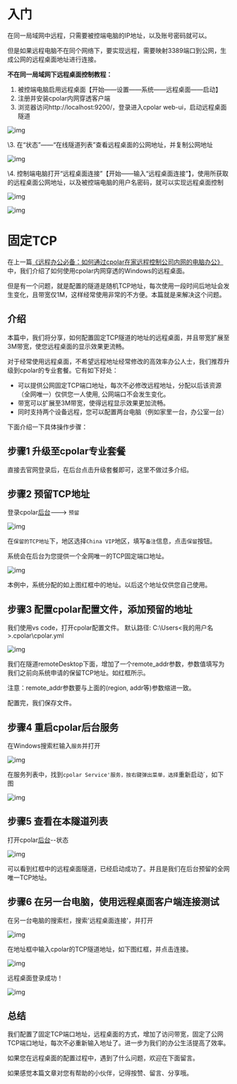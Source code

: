 # 入门

在同一局域网中远程，只需要被控端电脑的IP地址，以及账号密码就可以。

但是如果远程电脑不在同个网络下，要实现远程，需要映射3389端口到公网，生成公网的远程桌面地址进行连接。

**不在同一局域网下远程桌面控制教程：**

1. 被控端电脑启用远程桌面【开始——设置——系统——远程桌面——启动】
2. 注册并安装cpolar内网穿透客户端
3. 浏览器访问http://localhost:9200/，登录进入cpolar web-ui，启动远程桌面隧道



![img](https://cnchu-1310638968.cos.ap-nanjing.myqcloud.com/%E5%8D%9A%E5%AE%A2%E5%9B%BE%E7%89%87%E6%80%BB%E7%B1%BB/java/202209161356121.png)

\3. 在“状态”——“在线隧道列表”查看远程桌面的公网地址，并复制公网地址

![img](https://cnchu-1310638968.cos.ap-nanjing.myqcloud.com/%E5%8D%9A%E5%AE%A2%E5%9B%BE%E7%89%87%E6%80%BB%E7%B1%BB/java/202209161405077.jpeg)

\4. 控制端电脑打开“远程桌面连接”【开始——输入“远程桌面连接”】，使用所获取的远程桌面公网地址，以及被控端电脑的用户名密码，就可以实现远程桌面控制

![img](https://cnchu-1310638968.cos.ap-nanjing.myqcloud.com/%E5%8D%9A%E5%AE%A2%E5%9B%BE%E7%89%87%E6%80%BB%E7%B1%BB/java/202209161405593.jpeg)

![img](https://cnchu-1310638968.cos.ap-nanjing.myqcloud.com/%E5%8D%9A%E5%AE%A2%E5%9B%BE%E7%89%87%E6%80%BB%E7%B1%BB/java/202209161405627.png)





# 固定TCP

在上一篇[《远程办公必备：如何通过cpolar在家远程控制公司内网的电脑办公》](https://zhuanlan.zhihu.com/p/453223234)中，我们介绍了如何使用cpolar内网穿透的Windows的远程桌面。

但是有一个问题，就是配置的隧道是随机TCP地址，每次使用一段时间后地址会发生变化，且带宽仅1M，这样经常使用非常的不方便。本篇就是来解决这个问题。

## 介绍

本篇中，我们将分享，如何配置固定TCP隧道的地址的远程桌面，并且带宽扩展至3M带宽，使您远程桌面的显示效果更流畅。

对于经常使用远程桌面，不希望远程地址经常修改的高效率办公人士，我们推荐升级到cpolar的专业套餐。它有如下好处：

- 可以提供公网固定TCP端口地址，每次不必修改远程地址，分配以后该资源（全网唯一）仅供您一人使用, 公网端口不会发生变化。
- 带宽可以扩展至3M带宽，使得远程显示效果更加流畅。
- 同时支持两个设备远程，您可以配置两台电脑（例如家里一台，办公室一台）

下面介绍一下具体操作步骤：

## 步骤1 升级至cpolar专业套餐

直接去官网登录后，在后台点击升级套餐即可，这里不做过多介绍。

## 步骤2 预留TCP地址

登录cpolar[后台](https://link.zhihu.com/?target=https%3A//dashboard.cpolar.com/login)---> `预留`



![img](https://cnchu-1310638968.cos.ap-nanjing.myqcloud.com/%E5%8D%9A%E5%AE%A2%E5%9B%BE%E7%89%87%E6%80%BB%E7%B1%BB/java/202209210118850.jpeg)



在`保留的TCP地址`下，地区选择`China VIP`地区，填写`备注`信息，点击`保留`按钮。

系统会在后台为您提供一个全网唯一的TCP固定端口地址。



![img](https://cnchu-1310638968.cos.ap-nanjing.myqcloud.com/%E5%8D%9A%E5%AE%A2%E5%9B%BE%E7%89%87%E6%80%BB%E7%B1%BB/java/202209210118383.jpeg)



本例中，系统分配的如上图红框中的地址。以后这个地址仅供您自己使用。

## 步骤3 配置cpolar配置文件，添加预留的地址

我们使用vs code，打开cpolar配置文件。 默认路径: C:\Users\<我的用户名>\.cpolar\cpolar.yml



![img](https://cnchu-1310638968.cos.ap-nanjing.myqcloud.com/%E5%8D%9A%E5%AE%A2%E5%9B%BE%E7%89%87%E6%80%BB%E7%B1%BB/java/202209210118405.png)



我们在隧道remoteDesktop下面，增加了一个remote_addr参数，参数值填写为我们之前向系统申请的保留TCP地址。如红框所示。

注意：remote_addr参数要与上面的(region, addr等)参数缩进一致。

配置完，我们保存文件。

## 步骤4 重启cpolar后台服务

在Windows搜索栏输入`服务`并打开



![img](https://cnchu-1310638968.cos.ap-nanjing.myqcloud.com/%E5%8D%9A%E5%AE%A2%E5%9B%BE%E7%89%87%E6%80%BB%E7%B1%BB/java/202209210118555.jpeg)



在服务列表中，找到`cpolar Service'服务，按右键弹出菜单，选择`重新启动`，如下图



![img](https://cnchu-1310638968.cos.ap-nanjing.myqcloud.com/%E5%8D%9A%E5%AE%A2%E5%9B%BE%E7%89%87%E6%80%BB%E7%B1%BB/java/202209210118468.jpeg)



## 步骤5 查看在本隧道列表

打开cpolar[后台](https://link.zhihu.com/?target=https%3A//dashboard.cpolar.com/status)--状态



![img](https://cnchu-1310638968.cos.ap-nanjing.myqcloud.com/%E5%8D%9A%E5%AE%A2%E5%9B%BE%E7%89%87%E6%80%BB%E7%B1%BB/java/202209210118395.jpeg)



可以看到红框中的远程桌面隧道，已经启动成功了。并且是我们在后台预留的全网唯一TCP地址。

## 步骤6 在另一台电脑，使用远程桌面客户端连接测试

在另一台电脑的搜索栏，搜索'远程桌面连接'，并打开



![img](https://cnchu-1310638968.cos.ap-nanjing.myqcloud.com/%E5%8D%9A%E5%AE%A2%E5%9B%BE%E7%89%87%E6%80%BB%E7%B1%BB/java/202209210118949.jpeg)



在地址框中输入cpolar的TCP隧道地址，如下图红框，并点击连接。



![img](https://cnchu-1310638968.cos.ap-nanjing.myqcloud.com/%E5%8D%9A%E5%AE%A2%E5%9B%BE%E7%89%87%E6%80%BB%E7%B1%BB/java/202209210118980.jpeg)



远程桌面登录成功！



![img](https://cnchu-1310638968.cos.ap-nanjing.myqcloud.com/%E5%8D%9A%E5%AE%A2%E5%9B%BE%E7%89%87%E6%80%BB%E7%B1%BB/java/202209210118087.jpeg)



## 总结

我们配置了固定TCP端口地址，远程桌面的方式，增加了访问带宽，固定了公网TCP端口地址，每次不必重新输入地址了。进一步为我们的办公生活提高了效率。

如果您在远程桌面的配置过程中，遇到了什么问题，欢迎在下面留言。

如果感觉本篇文章对您有帮助的小伙伴，记得按赞、留言、分享哦。



